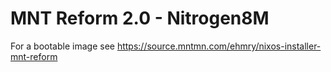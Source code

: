 # MNT Reform 2.0 - Nitrogen8M

For a bootable image see https://source.mntmn.com/ehmry/nixos-installer-mnt-reform
